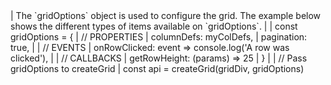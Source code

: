 <framework-specific-section frameworks="javascript">
| The `gridOptions` object is used to configure the grid. The example below shows the different types of items available on `gridOptions`.
|
</framework-specific-section>

<framework-specific-section frameworks="javascript">
<snippet transform={false}>
| const gridOptions = {
|     // PROPERTIES
|     columnDefs: myColDefs,
|     pagination: true,
|
|     // EVENTS
|     onRowClicked: event => console.log('A row was clicked'),
|
|     // CALLBACKS
|     getRowHeight: (params) => 25
| }
|
| // Pass gridOptions to createGrid
| const api = createGrid(gridDiv, gridOptions)
</snippet>
</framework-specific-section>

